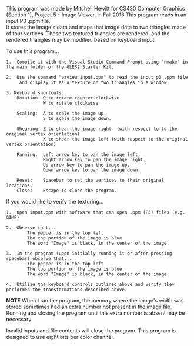 This program was made by Mitchell Hewitt for CS430 Computer Graphics (Section 1), Project 5 - Image Viewer, in Fall 2016
This program reads in an input P3 .ppm file.  
It stores the image's data and maps that image data to two triangles made of four vertices.
These two textured triangles are rendered, and the rendered triangles may be modified based on keyboard input.

To use this program...

	1.  Compile it with the Visual Studio Command Prompt using 'nmake' in the main folder of the GLES2 Starter Kit.

	2.  Use the command "ezview input.ppm" to read the input p3 .ppm file
	     and display it as a texture on two triangles in a window.
		 
    3. Keyboard shortcuts:
	    Rotation: Q to rotate counter-clockwise
		          W to rotate clockwise
				  
		Scaling:  A to scale the image up.
		          S to scale the image down.
				  
	    Shearing: Z to shear the image right  (with respect to to the original vertex orientation)
		          X to shear the image left (with respect to the original vertex orientation)
				  
		Panning:  Left arrow key to pan the image left.
		          Right arrow key to pan the image right.
				  Up arrow key to pan the image up.
				  Down arrow key to pan the image down.
				  
		Reset:    Spacebar to set the vertices to their original locations.
		Close:    Escape to close the program.

If you would like to verify the texturing...

	1.  Open input.ppm with software that can open .ppm (P3) files (e.g. GIMP)

	2.  Observe that...
            The pepper is in the top left
			The top portion of the image is blue
			The word "Image" is black, in the center of the image.
	
	3.  In the program (upon initially running it or after pressing spacebar) observe that...
            The pepper is in the top left
			The top portion of the image is blue
			The word "Image" is black, in the center of the image.
			
	4.  Utilize the keyboard controls outlined above and verify they performed the transformations described above.
	

**NOTE** When I ran the program, the memory where the image's width was stored sometimes had an extra number not present 
         in the image file.  Running and closing the program until this extra number is absent may be necessary.
		 
Invalid inputs and file contents will close the program.
This program is designed to use eight bits per color channel.